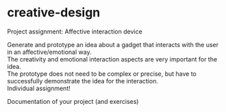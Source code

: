 # creative-design

Project assignment: Affective interaction device

Generate and prototype an idea about a gadget that interacts with the user in an affective/emotional way.  
The creativity and emotional interaction aspects are very important for the idea.  
The prototype does not need to be complex or precise, but have to successfully demonstrate the idea for the interaction.  
Individual assignment!

Documentation of your project (and exercises)
